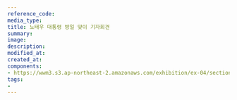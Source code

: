 ```yaml
---
reference_code:
media_type:
title: 노태우 대통령 방일 맞이 기자회견
summary:
image:
description:
modified_at:
created_at:
components:
- https://wwm3.s3.ap-northeast-2.amazonaws.com/exhibition/ex-04/section-01-right/8_노태우+대통령+방일+맞이+기자회견.jpg
tags:
-
---
```

